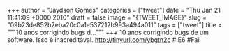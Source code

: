 
+++
author = "Jaydson Gomes"
categories = ["tweet"]
date = "Thu Jan 21 11:41:09 +0000 2010"
draft = false
image = "{TWEET_IMAGE}"
slug = "09b23de852b2eba20c0a1e537212b993a494a011"
tags = ["tweet"]
title = """10 anos corrigindo bugs d..."""
+++
10 anos corrigindo bugs de um software. Isso é inacreditával. http://tinyurl.com/ybgtn2c #IE6 #Fail
